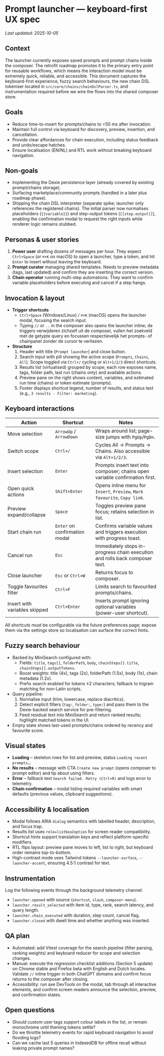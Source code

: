 # Prompt launcher — keyboard-first UX spec

_Last updated: 2025-10-05_

## Context
The launcher currently exposes saved prompts and prompt chains inside the composer. The retrofit roadmap promotes it to the
primary entry point for reusable workflows, which means the interaction model must be extremely quick, reliable, and
accessible. This document captures the keyboard-first experience, fuzzy search behaviours, the new chain DSL tokeniser located
in `src/core/chains/chainDslParser.ts`, and instrumentation required before we wire the flows into the shared composer store.

## Goals
- Reduce time-to-insert for prompts/chains to <50 ms after invocation.
- Maintain full control via keyboard for discovery, preview, insertion, and cancellation.
- Provide clear affordances for chain execution, including status feedback and undo/escape hatches.
- Ensure localisation (EN/NL) and RTL work without breaking keyboard navigation.

## Non-goals
- Implementing the Dexie persistence layer (already covered by existing prompt/chains storage).
- Surfacing marketplace/community prompts (handled in a later plus roadmap phase).
- Shipping the chain DSL interpreter (separate spike; launcher only references the registered chains). The initial parser now
  normalises placeholders (`{{variable}}`) and step-output tokens (`[[step.output]]`), enabling the confirmation modal to
  request the right inputs while renderer logic remains stubbed.

## Personas & user stories
1. **Power user** drafting dozens of messages per hour. They expect `Ctrl+Space` (or `⌘+K` on macOS) to open a launcher, type
   a token, and hit `Enter` to insert without leaving the keyboard.
2. **Prompt curator** managing shared templates. Needs to preview metadata (tags, last updated) and confirm they are inserting
the correct version.
3. **Chain operator** running multi-step automations. They want to confirm variable placeholders before executing and cancel if a
step hangs.

## Invocation & layout
- **Trigger shortcuts**
  - `Ctrl+Space` (Windows/Linux) / `⌘+K` (macOS) opens the launcher modal, focusing the search input.
  - Typing `//` or `..` in the composer also opens the launcher inline; de triggers verwijderen zichzelf uit de composer,
    vullen het zoekveld met de getypte query en focussen respectievelijk het prompts- of chainpanel zonder de cursor te
    verliezen.
- **Structure**
  1. Header with title (`Prompt launcher`) and close button.
  2. Search input with pill showing the active scope (`Prompts`, `Chains`, `All`). Scope toggled via `Ctrl+/` cycling or
     `Alt+1/2/3` direct shortcuts.
  3. Results list (virtualised) grouped by scope; each row exposes name, tags, folder path, last run (chains only) and
     available actions.
  4. Preview pane on the right shows content, variables, and estimated run time (chains) or token estimate (prompts).
  5. Footer displays shortcut legend, number of results, and status text (e.g., `3 results · Filter: marketing`).

## Keyboard interactions
| Action | Shortcut | Notes |
| --- | --- | --- |
| Move selection | `ArrowUp` / `ArrowDown` | Wraps around list; page-size jumps with `PgUp`/`PgDn`. |
| Switch scope | `Ctrl+/` | Cycles All → Prompts → Chains. Also accessible via `Alt+1/2/3`. |
| Insert selection | `Enter` | Prompts insert text into composer; chains open variable confirmation first. |
| Open quick actions | `Shift+Enter` | Opens inline menu for `Insert`, `Preview`, `Mark favourite`, `Copy link`. |
| Preview expand/collapse | `Space` | Toggles preview pane focus; retains selection in list. |
| Start chain run | `Enter` on confirmation modal | Confirms variable values and triggers execution with progress toast. |
| Cancel run | `Esc` | Immediately stops in-progress chain execution and rolls back composer text. |
| Close launcher | `Esc` or `Ctrl+W` | Returns focus to composer. |
| Toggle favourites filter | `Ctrl+F` | Limits search to favourited prompts/chains. |
| Insert with variables skipped | `Ctrl+Enter` | Inserts prompt ignoring optional variables (power-user shortcut). |

All shortcuts must be configurable via the future preferences page; expose them via the settings store so localisation can
surface the correct hints.

## Fuzzy search behaviour
- Backed by MiniSearch configured with:
  - Fields: `title`, `tags[]`, `folderPath`, `body`, `chainSteps[].title`, `chainSteps[].outputTokens`.
  - Boost weights: title (4x), tags (2x), folderPath (1.5x), body (1x), chain metadata (1.2x).
  - Prefix search enabled for tokens ≥2 characters; fallback to trigram matching for non-Latin scripts.
- Query pipeline:
  1. Normalise input (trim, lowercase, replace diacritics).
  2. Detect explicit filters (`tag:`, `folder:`, `type:`) and pass them to the Dexie-backed search service for pre-filtering.
  3. Feed residual text into MiniSearch and return ranked results; highlight matched tokens in the UI.
- Empty state shows last-used prompts/chains ordered by recency and favourite score.

## Visual states
- **Loading** – skeleton rows for list and preview, status `Loading recent prompts…`.
- **No results** – message with CTA `Create new prompt` (opens composer to prompt editor) and tip about using filters.
- **Error** – fallback text `Search failed. Retry (Ctrl+R)` and logs error to telemetry.
- **Chain confirmation** – modal listing required variables with smart defaults (previous values, clipboard suggestions).

## Accessibility & localisation
- Modal follows ARIA `dialog` semantics with labelled header, description, and focus trap.
- Results list uses `role=listbox`/`option` for screen reader compatibility.
- Shortcut hints support translation keys and reflect platform-specific modifiers.
- RTL flips layout: preview pane moves to left, list to right, but keyboard order remains top-to-bottom.
- High-contrast mode uses Tailwind tokens `--launcher-surface`, `--launcher-accent`, ensuring 4.5:1 contrast for text.

## Instrumentation
Log the following events through the background telemetry channel:
- `launcher.opened` with source (`shortcut`, `slash`, `composer-menu`).
- `launcher.result_selected` with item id, type, rank, search latency, and query length.
- `launcher.chain_executed` with duration, step count, cancel flag.
- `launcher.closed` with dwell time and whether anything was inserted.

## QA plan
- Automated: add Vitest coverage for the search pipeline (filter parsing, ranking weights) and keyboard reducer for scope and
  selection changes.
- Manual: execute the regression checklist additions (Section 5 update) on Chrome stable and Firefox beta with English and Dutch
  locales. Validate `//` inline trigger in both ChatGPT domains and confirm focus returns to the composer after closing.
- Accessibility: run axe DevTools on the modal, tab through all interactive elements, and confirm screen readers announce the
  selection, preview, and confirmation states.

## Open questions
- Should custom user tags support colour labels in the list, or remain monochrome until theming tokens settle?
- Do we throttle telemetry events for rapid keyboard navigation to avoid flooding logs?
- Can we cache last 5 queries in IndexedDB for offline recall without leaking private prompt names?
